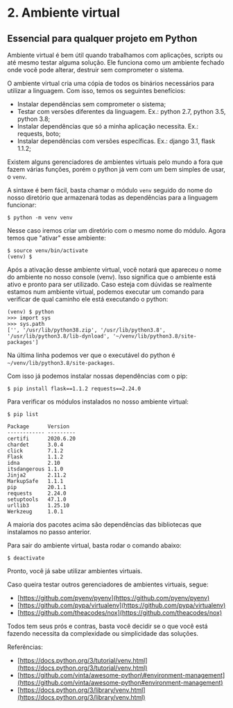 # 2. Ambiente virtual

## Essencial para qualquer projeto em Python

Ambiente virtual  é bem útil quando trabalhamos com aplicações, scripts ou até mesmo testar alguma solução. Ele funciona como um ambiente fechado onde você pode alterar, destruir sem comprometer o sistema.

O ambiente virtual cria uma cópia de todos os binários necessários para utilizar a linguagem. Com isso, temos os seguintes benefícios:

* Instalar dependências sem comprometer o sistema;
* Testar com versões diferentes da linguagem. Ex.: python 2.7, python 3.5, python 3.8;
* Instalar dependências que só a minha aplicação necessita. Ex.: requests, boto;
* Instalar dependências com versões específicas. Ex.: django 3.1, flask 1.1.2;

Existem alguns gerenciadores de ambientes virtuais pelo mundo a fora que fazem várias funções, porém o python já vem com um bem simples de usar, o `venv`. 

A sintaxe é bem fácil, basta chamar o módulo `venv` seguido do nome do nosso diretório que armazenará todas as dependências para a linguagem funcionar:

```text
$ python -m venv venv
```

Nesse caso iremos criar um diretório com o mesmo nome do módulo. Agora temos que "ativar" esse ambiente:

```text
$ source venv/bin/activate
(venv) $
```

Após a ativação desse ambiente virtual, você notará que apareceu o nome do ambiente no nosso console \(venv\). Isso significa que o ambiente está ativo e pronto para ser utilizado. Caso esteja com dúvidas se realmente estamos num ambiente virtual, podemos executar um comando para verificar de qual caminho ele está executando o python:

```text
(venv) $ python
>>> import sys
>>> sys.path
['', '/usr/lib/python38.zip', '/usr/lib/python3.8', '/usr/lib/python3.8/lib-dynload', '~/venv/lib/python3.8/site-packages']
```

Na última linha podemos ver que o executável do python é `~/venv/lib/python3.8/site-packages`.

Com isso já podemos instalar nossas dependências com o pip:

```text
$ pip install flask==1.1.2 requests==2.24.0
```

Para verificar os módulos instalados no nosso ambiente virtual:

```text
$ pip list

Package      Version
------------ ---------
certifi      2020.6.20
chardet      3.0.4
click        7.1.2
Flask        1.1.2
idna         2.10
itsdangerous 1.1.0
Jinja2       2.11.2
MarkupSafe   1.1.1
pip          20.1.1
requests     2.24.0
setuptools   47.1.0
urllib3      1.25.10
Werkzeug     1.0.1
```

A maioria dos pacotes acima são dependências das bibliotecas que instalamos no passo anterior.

Para sair do ambiente virtual, basta rodar o comando abaixo:

```text
$ deactivate
```

Pronto, você já sabe utilizar ambientes virtuais.

Caso queira testar outros gerenciadores de ambientes virtuais, segue:

* [https://github.com/pyenv/pyenv](https://github.com/pyenv/pyenv)
* [https://github.com/pypa/virtualenv](https://github.com/pypa/virtualenv)
* [https://github.com/theacodes/nox](https://github.com/theacodes/nox)

Todos tem seus prós e contras, basta você decidir se o que você está fazendo necessita da complexidade ou simplicidade das soluções.

Referências:

* [https://docs.python.org/3/tutorial/venv.html](https://docs.python.org/3/tutorial/venv.html)
* [https://github.com/vinta/awesome-python\#environment-management](https://github.com/vinta/awesome-python#environment-management)
* [https://docs.python.org/3/library/venv.html](https://docs.python.org/3/library/venv.html)

